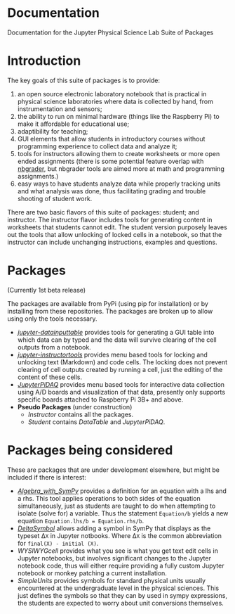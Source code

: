 # Documentation
Documentation for the Jupyter Physical Science Lab Suite of Packages

# Introduction

The key goals of this suite of packages is to provide:

1. an open source electronic laboratory notebook that is practical in physical science laboratories where data is collected by hand, from instrumentation and sensors;
1. the ability to run on minimal hardware (things like the Raspberry Pi) to make it affordable for educational use;
1. adaptibility for teaching;
1. GUI elements that allow students in introductory courses without programming experience to collect data and analyze it;
1. tools for instructors allowing them to create worksheets or more open ended assignments (there is some potential feature overlap with [nbgrader](https://github.com/jupyter/nbgrader), but nbgrader tools are aimed more at math and programming assignments.)
1. easy ways to have students analyze data while properly tracking units and what analysis was done, thus facilitating grading and trouble shooting of student work.

There are two basic flavors of this suite of packages: student; and instructor. The instructor flavor includes tools for generating content in worksheets that students cannot edit. The student version purposely leaves out the tools that allow unlocking of locked cells in a notebook, so that the instructor can include unchanging instructions, examples and questions.

# Packages
(Currently 1st beta release)

The packages are available from PyPi (using pip for installation) or by installing from these repositories. The packages are broken up to allow using only the tools necessary.

* [_jupyter-datainputtable_](https://github.com/JupyterPhysSciLab/jupyter-datainputtable) provides tools for generating a GUI table into which data can by typed and the data will survive clearing of the cell outputs from a notebook.
* [_jupyter-instructortools_](https://github.com/JupyterPhysSciLab/jupyter-instructortools) provides menu based tools for locking and unlocking text (Markdown) and code cells. The locking does not prevent clearing of cell outputs created by running a cell, just the editing of the content of these cells.
* [_JupyterPiDAQ_](https://github.com/JupyterPhysSciLab/JupyterPiDAQ) provides menu based tools for interactive data collection using A/D boards and visualization of that data, presently only supports specific boards attached to Raspberry Pi 3B+ and above.
* __Pseudo Packages__ (under construction)
    * _Instructor_ contains all the packages.
    * _Student_ contains _DataTable_ and _JupyterPiDAQ_.

# Packages being considered
These are packages that are under development elsewhere, but might be included if there is interest:

* _[Algebra_with_SymPy](https://github.com/gutow/Algebra_with_Sympy)_ provides a definition for an equation with a lhs and a rhs. This tool applies operations to both sides of the equation simultaneously, just as students are taught to do when
attempting to isolate (solve for) a variable. Thus the statement `Equation/b` yields a new equation `Equation.lhs/b = Equation.rhs/b`.
* [_DeltaSymbol_](https://github.com/gutow/DeltaSymbol) allows adding a symbol in SymPy that displays as the typeset &Delta;`X` in Jupyter notbooks. Where &Delta;`X` is the common abbreviation for `final(X) - initial (X)`.
* _WYSIWYGcell_ provides what you see is what you get text edit cells in Jupyter notebooks, but involves significant changes to the Jupyter notebook code, thus will either require providing a fully custom Jupyter notebook or monkey patching a current installation.
* _SimpleUnits_ provides symbols for standard physical units usually encountered at the undergraduate level in the physical sciences. This just defines the symbols so that they can by used in sympy expressions, the students are expected to worry about unit conversions themselves.
